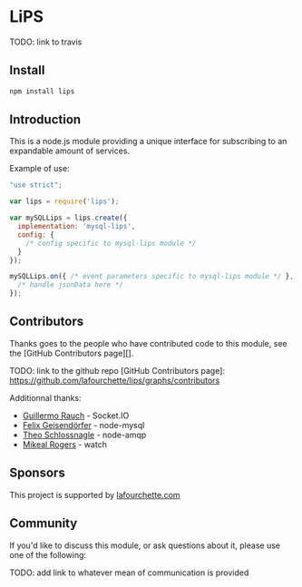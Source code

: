 # LiPS

TODO: link to travis
<!--
[![Build Status](https://secure.travis-ci.org/felixge/node-mysql.png)](http://travis-ci.org/felixge/node-mysql)
-->

## Install

```bash
npm install lips
```

## Introduction

This is a node.js module providing a unique interface for subscribing to an expandable amount of services.

Example of use:

```js
"use strict";

var lips = require('lips');

var mySQLLips = lips.create({
  implementation: 'mysql-lips',
  config: {
    /* config specific to mysql-lips module */
  }
});

mySQLLips.on({ /* event parameters specific to mysql-lips module */ }, function(err, jsonData) {
  /* handle jsonData here */
});
```

## Contributors

Thanks goes to the people who have contributed code to this module, see the
[GitHub Contributors page][].

TODO: link to the github repo
[GitHub Contributors page]: https://github.com/lafourchette/lips/graphs/contributors

Additionnal thanks:

* [Guillermo Rauch][] - Socket.IO
* [Felix Geisendörfer][] - node-mysql
* [Theo Schlossnagle][] - node-amqp
* [Mikeal Rogers][] - watch

[Guillermo Rauch]: http://devthought.com/
[Felix Geisendörfer]: https://github.com/felixge
[Theo Schlossnagle]: https://github.com/postwait
[Mikeal Rogers]: https://github.com/mikeal

## Sponsors

This project is supported by [lafourchette.com](http://www.lafourchette.com)

## Community

If you'd like to discuss this module, or ask questions about it, please use one
of the following:

TODO: add link to whatever mean of communication is provided


